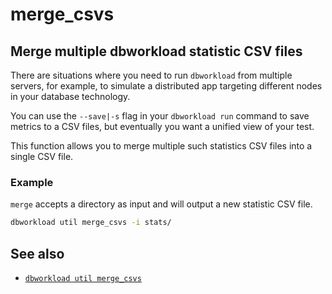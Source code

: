 # merge_csvs

## Merge multiple dbworkload statistic CSV files

There are situations where you need to run `dbworkload` from multiple servers, for example,
to simulate a distributed app targeting different nodes in your database technology.

You can use the `--save|-s` flag in your `dbworkload run` command to save metrics to a CSV files,
but eventually you want a unified view of your test.

This function allows you to merge multiple such statistics CSV files into a single CSV file.

### Example

`merge` accepts a directory as input and will output a new statistic CSV file.

```bash
dbworkload util merge_csvs -i stats/
```

## See also

- [`dbworkload util merge_csvs`](../cli.md#dbworkload-util-merge_csvs)